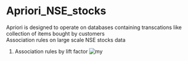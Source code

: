 # Apriori_NSE_stocks
 
Apriori is designed to operate on databases containing transcations like collection of items bought by customers<br />
Association rules on large scale NSE stocks data <br />

1. Association rules by lift factor
![my](https://cloud.githubusercontent.com/assets/16385390/19840557/8df124a0-9ef8-11e6-9aad-82817de0c773.jpg)
